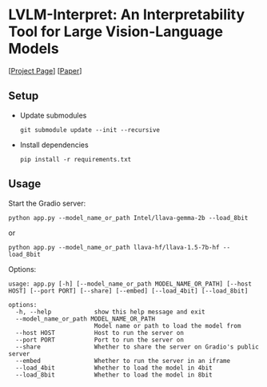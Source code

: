 # LVLM-Interpret: An Interpretability Tool for Large Vision-Language Models
[[Project Page](https://intellabs.github.io/multimodal_cognitive_ai/lvlm_interpret/)] [[Paper](https://arxiv.org/abs/2404.03118)]

## Setup

- Update submodules

  `git submodule update --init --recursive`

- Install dependencies

  `pip install -r requirements.txt`


## Usage

Start the Gradio server:
```
python app.py --model_name_or_path Intel/llava-gemma-2b --load_8bit 
```
or
```
python app.py --model_name_or_path llava-hf/llava-1.5-7b-hf --load_8bit
```

Options:
```
usage: app.py [-h] [--model_name_or_path MODEL_NAME_OR_PATH] [--host HOST] [--port PORT] [--share] [--embed] [--load_4bit] [--load_8bit]

options:
  -h, --help            show this help message and exit
  --model_name_or_path MODEL_NAME_OR_PATH
                        Model name or path to load the model from
  --host HOST           Host to run the server on
  --port PORT           Port to run the server on
  --share               Whether to share the server on Gradio's public server
  --embed               Whether to run the server in an iframe
  --load_4bit           Whether to load the model in 4bit
  --load_8bit           Whether to load the model in 8bit

```
